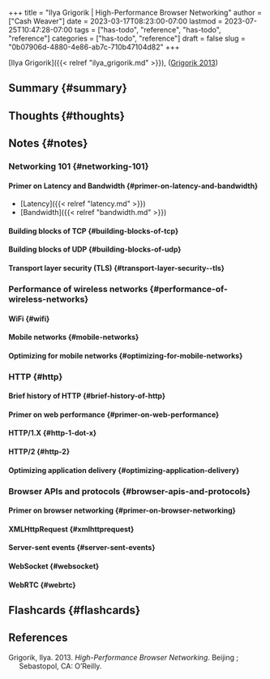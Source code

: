+++
title = "Ilya Grigorik | High-Performance Browser Networking"
author = ["Cash Weaver"]
date = 2023-03-17T08:23:00-07:00
lastmod = 2023-07-25T10:47:28-07:00
tags = ["has-todo", "reference", "has-todo", "reference"]
categories = ["has-todo", "reference"]
draft = false
slug = "0b07906d-4880-4e86-ab7c-710b47104d82"
+++

[Ilya Grigorik]({{< relref "ilya_grigorik.md" >}}), (<a href="#citeproc_bib_item_1">Grigorik 2013</a>)


## Summary {#summary}


## Thoughts {#thoughts}


## Notes {#notes}


### Networking 101 {#networking-101}


#### Primer on Latency and Bandwidth {#primer-on-latency-and-bandwidth}

-   [Latency]({{< relref "latency.md" >}})
-   [Bandwidth]({{< relref "bandwidth.md" >}})


#### Building blocks of TCP {#building-blocks-of-tcp}


#### Building blocks of UDP {#building-blocks-of-udp}


#### Transport layer security (TLS) {#transport-layer-security--tls}


### Performance of wireless networks {#performance-of-wireless-networks}


#### WiFi {#wifi}


#### Mobile networks {#mobile-networks}


#### Optimizing for mobile networks {#optimizing-for-mobile-networks}


### HTTP {#http}


#### Brief history of HTTP {#brief-history-of-http}


#### Primer on web performance {#primer-on-web-performance}


#### HTTP/1.X {#http-1-dot-x}


#### HTTP/2 {#http-2}


#### Optimizing application delivery {#optimizing-application-delivery}


### Browser APIs and protocols {#browser-apis-and-protocols}


#### Primer on browser networking {#primer-on-browser-networking}


#### XMLHttpRequest {#xmlhttprequest}


#### Server-sent events {#server-sent-events}


#### WebSocket {#websocket}


#### WebRTC {#webrtc}


## Flashcards {#flashcards}

## References

<style>.csl-entry{text-indent: -1.5em; margin-left: 1.5em;}</style><div class="csl-bib-body">
  <div class="csl-entry"><a id="citeproc_bib_item_1"></a>Grigorik, Ilya. 2013. <i>High-Performance Browser Networking</i>. Beijing ; Sebastopol, CA: O’Reilly.</div>
</div>
